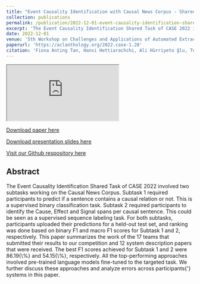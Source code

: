 ```yaml
---
title: "Event Causality Identification with Causal News Corpus - Shared Task 3, CASE 2022"
collection: publications
permalink: /publication/2022-12-01-event-causality-identification-shared-task-2022
excerpt: 'The Event Causality Identification Shared Task of CASE 2022 involved two subtasks working on the Causal News Corpus. Subtask 1 required participants to predict if a sentence contains a causal relation or not. This is a supervised binary classification task. Subtask 2 required participants to identify the Cause, Effect and Signal spans per causal sentence. This could be seen as a supervised sequence labeling task. For both subtasks, participants uploaded their predictions for a held-out test set, and ranking was done based on binary F1 and macro F1 scores for Subtask 1 and 2, respectively. This paper summarizes the work of the 17 teams that submitted their results to our competition and 12 system description papers that were received. The best F1 scores achieved for Subtask 1 and 2 were 86.19{\%} and 54.15{\%}, respectively. All the top-performing approaches involved pre-trained language models fine-tuned to the targeted task. We further discuss these approaches and analyze errors across participants{&apos;} systems in this paper.'
date: 2022-12-01
venue: '5th Workshop on Challenges and Applications of Automated Extraction of Socio-political Events from Text (CASE)'
paperurl: 'https://aclanthology.org/2022.case-1.28'
citation: 'Fiona Anting Tan, Hansi Hettiarachchi, Ali Hürriyeto ̆glu, Tommaso Caselli, Onur Uca, Farhana Ferdousi Liza, and Nelleke Oostdijk. 2022. Event Causality Identification with Causal News Corpus - Shared Task 3, CASE 2022. In Proceedings of the 5th Workshop on Challenges and Applications of Automated Extraction of Socio-political Events from Text (CASE), pages 195–208, Abu Dhabi, United Arab Emirates (Hybrid). Association for Computational Linguistics.'
---
```


<!DOCTYPE html><html><body><iframe src='https://drive.google.com/file/d/17xbAXhhBhyfWZ4xcvs_MI83VW1nCVbBt/view?usp=sharing'></iframe></body></html>


<a href='https://aclanthology.org/2022.case-1.28'>Download paper here</a>

<a href='../files/slides/SharedTask3_CASE_2022.pdf'>Download presentation slides here</a>

<a href='https://github.com/tanfiona/CausalNewsCorpus'>Visit our Github respository here</a>

<h2>Abstract</h2>
The Event Causality Identification Shared Task of CASE 2022 involved two subtasks working on the Causal News Corpus. Subtask 1 required participants to predict if a sentence contains a causal relation or not. This is a supervised binary classification task. Subtask 2 required participants to identify the Cause, Effect and Signal spans per causal sentence. This could be seen as a supervised sequence labeling task. For both subtasks, participants uploaded their predictions for a held-out test set, and ranking was done based on binary F1 and macro F1 scores for Subtask 1 and 2, respectively. This paper summarizes the work of the 17 teams that submitted their results to our competition and 12 system description papers that were received. The best F1 scores achieved for Subtask 1 and 2 were 86.19{\%} and 54.15{\%}, respectively. All the top-performing approaches involved pre-trained language models fine-tuned to the targeted task. We further discuss these approaches and analyze errors across participants{&apos;} systems in this paper.
